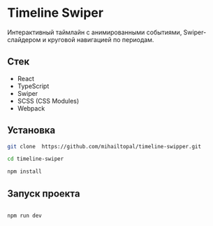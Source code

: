 # Timeline Swiper

Интерактивный таймлайн с анимированными событиями, Swiper-слайдером и круговой навигацией по периодам.

##  Стек

- React
- TypeScript
- Swiper
- SCSS (CSS Modules)
- Webpack

##  Установка

```bash
git clone  https://github.com/mihailtopal/timeline-swipper.git

cd timeline-swiper

npm install
```

##  Запуск проекта

```bash

npm run dev
```
